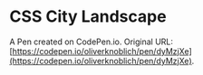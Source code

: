 # CSS City Landscape

A Pen created on CodePen.io. Original URL: [https://codepen.io/oliverknoblich/pen/dyMzjXe](https://codepen.io/oliverknoblich/pen/dyMzjXe).


